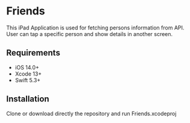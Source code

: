 # Friends
This iPad Application is used for fetching persons information from API. User can tap a specific person and show details in another screen.

## Requirements
- iOS 14.0+
- Xcode 13+
- Swift 5.3+

## Installation
Clone or download directly the repository and run Friends.xcodeproj
